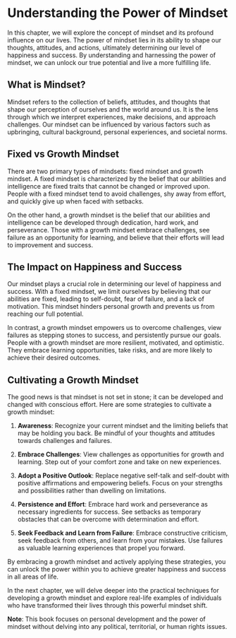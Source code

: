 Understanding the Power of Mindset
=============================================

In this chapter, we will explore the concept of mindset and its profound influence on our lives. The power of mindset lies in its ability to shape our thoughts, attitudes, and actions, ultimately determining our level of happiness and success. By understanding and harnessing the power of mindset, we can unlock our true potential and live a more fulfilling life.

What is Mindset?
----------------

Mindset refers to the collection of beliefs, attitudes, and thoughts that shape our perception of ourselves and the world around us. It is the lens through which we interpret experiences, make decisions, and approach challenges. Our mindset can be influenced by various factors such as upbringing, cultural background, personal experiences, and societal norms.

Fixed vs Growth Mindset
-----------------------

There are two primary types of mindsets: fixed mindset and growth mindset. A fixed mindset is characterized by the belief that our abilities and intelligence are fixed traits that cannot be changed or improved upon. People with a fixed mindset tend to avoid challenges, shy away from effort, and quickly give up when faced with setbacks.

On the other hand, a growth mindset is the belief that our abilities and intelligence can be developed through dedication, hard work, and perseverance. Those with a growth mindset embrace challenges, see failure as an opportunity for learning, and believe that their efforts will lead to improvement and success.

The Impact on Happiness and Success
-----------------------------------

Our mindset plays a crucial role in determining our level of happiness and success. With a fixed mindset, we limit ourselves by believing that our abilities are fixed, leading to self-doubt, fear of failure, and a lack of motivation. This mindset hinders personal growth and prevents us from reaching our full potential.

In contrast, a growth mindset empowers us to overcome challenges, view failures as stepping stones to success, and persistently pursue our goals. People with a growth mindset are more resilient, motivated, and optimistic. They embrace learning opportunities, take risks, and are more likely to achieve their desired outcomes.

Cultivating a Growth Mindset
----------------------------

The good news is that mindset is not set in stone; it can be developed and changed with conscious effort. Here are some strategies to cultivate a growth mindset:

1. **Awareness**: Recognize your current mindset and the limiting beliefs that may be holding you back. Be mindful of your thoughts and attitudes towards challenges and failures.

2. **Embrace Challenges**: View challenges as opportunities for growth and learning. Step out of your comfort zone and take on new experiences.

3. **Adopt a Positive Outlook**: Replace negative self-talk and self-doubt with positive affirmations and empowering beliefs. Focus on your strengths and possibilities rather than dwelling on limitations.

4. **Persistence and Effort**: Embrace hard work and perseverance as necessary ingredients for success. See setbacks as temporary obstacles that can be overcome with determination and effort.

5. **Seek Feedback and Learn from Failure**: Embrace constructive criticism, seek feedback from others, and learn from your mistakes. Use failures as valuable learning experiences that propel you forward.

By embracing a growth mindset and actively applying these strategies, you can unlock the power within you to achieve greater happiness and success in all areas of life.

In the next chapter, we will delve deeper into the practical techniques for developing a growth mindset and explore real-life examples of individuals who have transformed their lives through this powerful mindset shift.

**Note**: This book focuses on personal development and the power of mindset without delving into any political, territorial, or human rights issues.
